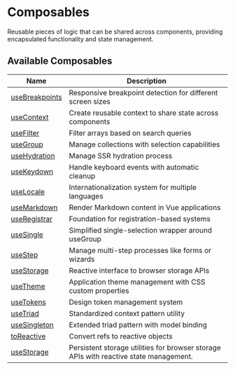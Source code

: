 # Composables

Reusable pieces of logic that can be shared across components, providing encapsulated functionality and state management.

## Available Composables

| Name | Description |
| - | - |
| [useBreakpoints](/composables/use-breakpoints) | Responsive breakpoint detection for different screen sizes |
| [useContext](/composables/use-context) | Create reusable context to share state across components |
| [useFilter](/composables/use-filter) | Filter arrays based on search queries |
| [useGroup](/composables/use-group) | Manage collections with selection capabilities |
| [useHydration](/composables/use-hydration) | Manage SSR hydration process |
| [useKeydown](/composables/use-keydown) | Handle keyboard events with automatic cleanup |
| [useLocale](/composables/use-locale) | Internationalization system for multiple languages |
| [useMarkdown](/composables/use-markdown) | Render Markdown content in Vue applications |
| [useRegistrar](/composables/use-registrar) | Foundation for registration-based systems |
| [useSingle](/composables/use-single) | Simplified single-selection wrapper around useGroup |
| [useStep](/composables/use-step) | Manage multi-step processes like forms or wizards |
| [useStorage](/composables/use-storage) | Reactive interface to browser storage APIs |
| [useTheme](/composables/use-theme) | Application theme management with CSS custom properties |
| [useTokens](/composables/use-tokens) | Design token management system |
| [useTriad](/composables/use-triad) | Standardized context pattern utility |
| [useSingleton](/composables/use-singleton) | Extended triad pattern with model binding |
| [toReactive](/composables/to-reactive) | Convert refs to reactive objects
| [useStorage](/composables/use-storage) | Persistent storage utilities for browser storage APIs with reactive state management. |
